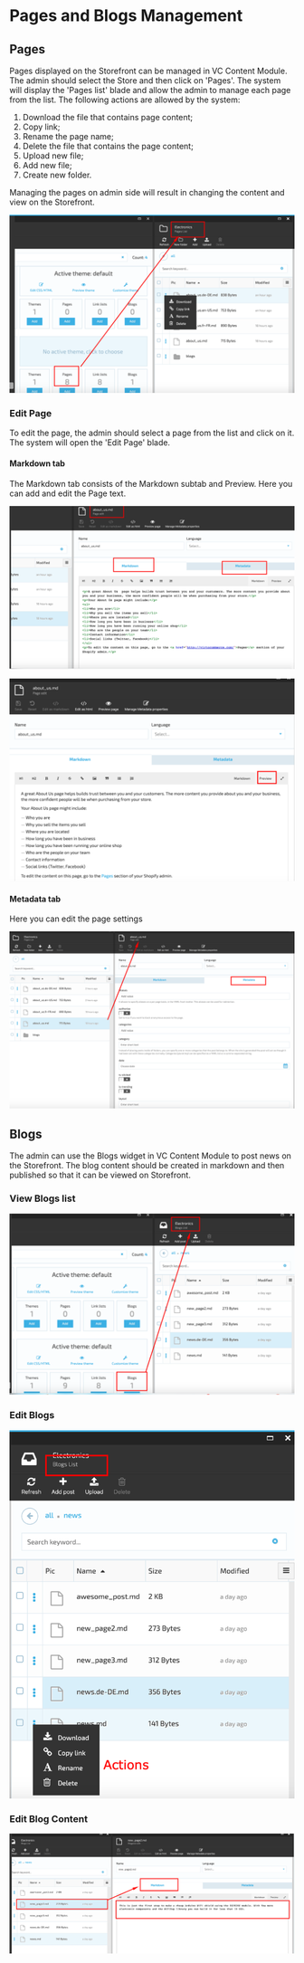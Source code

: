 # Pages and Blogs Management


## Pages

Pages displayed on the Storefront can be managed in VC Content Module. The admin should select the Store and then click on 'Pages'. The system will display the 'Pages list' blade and allow the admin to manage each page from the list. The following actions are allowed by the system:

1. Download the file that contains page content;
1. Copy link;
1. Rename the page name;
1. Delete the file that contains the page content;
1. Upload new file;
1. Add new file;
1. Create new folder.

Managing the pages on admin side will result in changing the content and view on the Storefront.

![Manage pages](media/screen-manage-pages.png)

### Edit Page

To edit the page, the admin should select a page from the list and click on it. The system will open the 'Edit Page' blade.

#### Markdown tab

The Markdown tab consists of the Markdown subtab and Preview. Here you can add and edit the Page text.

![Edit Pages](media/screen-edit-page.png)

![Preview text](media/screen-markdown-preview.png)

#### Metadata tab

Here you can edit the page settings

![Metadata](media/screen-metadata.png)

## Blogs

The admin can use the Blogs widget in VC Content Module to post news on the Storefront. The blog content should be created in markdown and then published so that it can be viewed on Storefront.

### View Blogs list

![Blogs](media/screen-blogs.png)

### Edit Blogs

![Edit Blogs](media/screen-edit-blogs.png)

### Edit Blog Content

![Blogs Content](media/screen-blogs-content.png)
